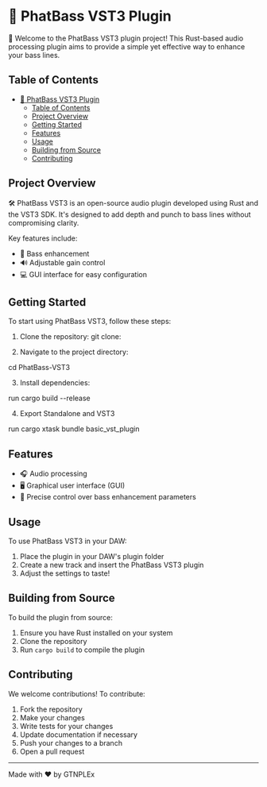 # 🎵 PhatBass VST3 Plugin

🚀 Welcome to the PhatBass VST3 plugin project! This Rust-based audio processing plugin aims to provide a simple yet effective way to enhance your bass lines.

## Table of Contents

- [🎵 PhatBass VST3 Plugin](#-phatbass-vst3-plugin)
  - [Table of Contents](#table-of-contents)
  - [Project Overview](#project-overview)
  - [Getting Started](#getting-started)
  - [Features](#features)
  - [Usage](#usage)
  - [Building from Source](#building-from-source)
  - [Contributing](#contributing)

## Project Overview

🛠️ PhatBass VST3 is an open-source audio plugin developed using Rust and the VST3 SDK. It's designed to add depth and punch to bass lines without compromising clarity.

Key features include:

- 🎵 Bass enhancement
- 🔊 Adjustable gain control
- 💻 GUI interface for easy configuration

## Getting Started

To start using PhatBass VST3, follow these steps:

1. Clone the repository: git clone:
   
2. Navigate to the project directory:

cd PhatBass-VST3

3. Install dependencies:

run cargo build --release

4. Export Standalone and VST3

run cargo xtask bundle basic_vst_plugin

## Features

- 🎧 Audio processing
- 🖥️ Graphical user interface (GUI)
- 📏 Precise control over bass enhancement parameters

## Usage

To use PhatBass VST3 in your DAW:

1. Place the plugin in your DAW's plugin folder
2. Create a new track and insert the PhatBass VST3 plugin
3. Adjust the settings to taste!

## Building from Source

To build the plugin from source:

1. Ensure you have Rust installed on your system
2. Clone the repository
3. Run `cargo build` to compile the plugin

## Contributing

We welcome contributions! To contribute:

1. Fork the repository
2. Make your changes
3. Write tests for your changes
4. Update documentation if necessary
5. Push your changes to a branch
6. Open a pull request

---

Made with ❤️ by GTNPLEx